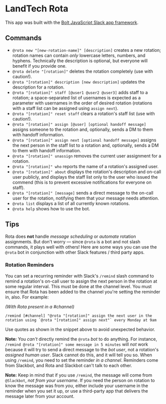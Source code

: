 # LandTech Rota

This app was built with the [Bolt JavaScript Slack app framework](https://github.com/slackapi/bolt).

## Commands

* `@rota new "[new-rotation-name]" [description]` creates a new rotation; rotation names can contain _only_ lowercase letters, numbers, and hyphens. Technically the description is optional, but everyone will benefit if you provide one.
* `@rota delete "[rotation]"` deletes the rotation completely (use with caution!).
* `@rota "[rotation]" description [new description]` updates the description for a rotation.
* `@rota "[rotation]" staff [@user1 @user2 @user3]` adds staff to a rotation; a space-separated list of usernames is expected as a parameter with usernames in the order of desired rotation (rotations with a staff list can be assigned using `assign next`).
* `@rota "[rotation]" reset staff` clears a rotation's staff list (use with caution!).
* `@rota "[rotation]" assign [@user] [optional handoff message]` assigns someone to the rotation and, optionally, sends a DM to them with handoff information.
* `@rota "[rotation]" assign next [optional handoff message]` assigns the next person in the staff list to a rotation and, optionally, sends a DM to them with handoff information.
* `@rota "[rotation]" unassign` removes the current user assignment for a rotation.
* `@rota "[rotation]" who` reports the name of a rotation's assigned user.
* `@rota "[rotation]" about` displays the rotation's description and on-call user publicly, and displays the staff list only to the user who issued the commend (this is to prevent excessive notifications for everyone on staff).
* `@rota "[rotation]" [message]` sends a direct message to the on-call user for the rotation, notifying them that your message needs attention.
* `@rota list` displays a list of all currently known rotations.
* `@rota help` shows how to use the bot.

## Tips

Rota does **not** handle _message scheduling_ or _automate_ rotation assignments. But don't worry — since `@rota` is a bot and not slash commands, it plays well with others! Here are some ways you can use the `@rota` bot in conjunction with other Slack features / third party apps.

### Rotation Reminders

You can set a recurring reminder with Slack's `/remind` slash command to remind a rotation's on-call user to assign the next person in the rotation at some regular interval. This must be done at the channel level. You must ensure that Rota has been added to the channel you're setting the reminder in, also. For example:

_(With Rota present in a #channel)_
```
/remind [#channel] "@rota "[rotation]" assign the next user in the rotation using `@rota "[rotation]" assign next"` every Monday at 9am
```

Use quotes as shown in the snippet above to avoid unexpected behavior.

**Note:** You _can't_ directly remind the `@rota` _bot_ to do anything. For instance, `/remind @rota "[rotation]" some message in 5 minutes` will _not_ work because it will try to send a direct message to the _bot user_, not a rotation's _assigned human user_. Slack cannot do this, and it will tell you so. When using `/remind`, you need to set the reminder _in a channel_. Reminders come from Slackbot, and Rota and Slackbot can't talk to each other.

**Note:** Keep in mind that if you use `/remind`, the message will come from `@Slackbot`, _not from your username_. If you need the person on rotation to know the message was from _you_, either include your username in the reminder when you set it up, or use a third-party app that delivers the message later from your account.


